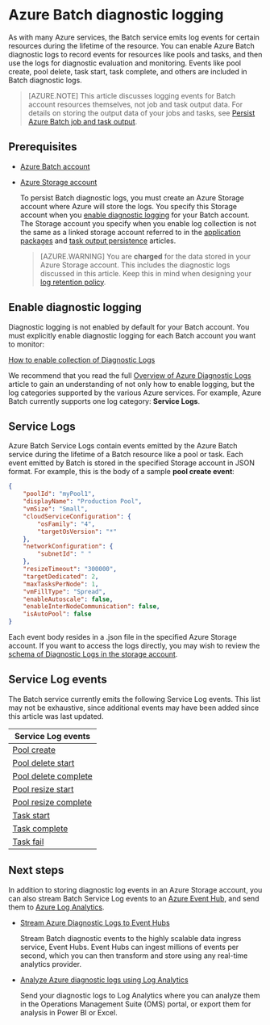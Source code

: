<properties
   pageTitle="Azure Batch diagnostic logging | Microsoft Azure"
   description="Record and analyze diagnostic log events for Azure Batch account resources like pools and tasks."
   services="batch"
   documentationCenter=""
   authors="mmacy"
   manager="timlt"
   editor=""/>

<tags
   ms.service="batch"
   ms.devlang="na"
   ms.topic="article"
   ms.tgt_pltfrm="multiple"
   ms.workload="big-compute"
   ms.date="10/12/2016"
   ms.author="marsma"/>

# Azure Batch diagnostic logging

As with many Azure services, the Batch service emits log events for certain resources during the lifetime of the resource. You can enable Azure Batch diagnostic logs to record events for resources like pools and tasks, and then use the logs for diagnostic evaluation and monitoring. Events like pool create, pool delete, task start, task complete, and others are included in Batch diagnostic logs.

>[AZURE.NOTE] This article discusses logging events for Batch account resources themselves, not job and task output data. For details on storing the output data of your jobs and tasks, see [Persist Azure Batch job and task output](batch-task-output.md).

## Prerequisites

* [Azure Batch account](batch-account-create-portal.md)

* [Azure Storage account](../storage/storage-create-storage-account.md#create-a-storage-account)

  To persist Batch diagnostic logs, you must create an Azure Storage account where Azure will store the logs. You specify this Storage account when you [enable diagnostic logging](#enable-diagnostic-logging) for your Batch account. The Storage account you specify when you enable log collection is not the same as a linked storage account referred to in the [application packages](batch-application-packages.md) and [task output persistence](batch-task-output.md) articles.

  >[AZURE.WARNING] You are **charged** for the data stored in your Azure Storage account. This includes the diagnostic logs discussed in this article. Keep this in mind when designing your [log retention policy](../azure-portal/monitoring-archive-diagnostic-logs.md).

## Enable diagnostic logging

Diagnostic logging is not enabled by default for your Batch account. You must explicitly enable diagnostic logging for each Batch account you want to monitor:

[How to enable collection of Diagnostic Logs](../azure-portal/monitoring-overview-of-diagnostic-logs.md#how-to-enable-collection-of-diagnostic-logs)

We recommend that you read the full [Overview of Azure Diagnostic Logs](../azure-portal/monitoring-overview-of-diagnostic-logs.md) article to gain an understanding of not only how to enable logging, but the log categories supported by the various Azure services. For example, Azure Batch currently supports one log category: **Service Logs**.

## Service Logs

Azure Batch Service Logs contain events emitted by the Azure Batch service during the lifetime of a Batch resource like a pool or task. Each event emitted by Batch is stored in the specified Storage account in JSON format. For example, this is the body of a sample **pool create event**:

```json
{
	"poolId": "myPool1",
	"displayName": "Production Pool",
	"vmSize": "Small",
	"cloudServiceConfiguration": {
		"osFamily": "4",
		"targetOsVersion": "*"
	},
	"networkConfiguration": {
		"subnetId": " "
	},
	"resizeTimeout": "300000",
	"targetDedicated": 2,
	"maxTasksPerNode": 1,
	"vmFillType": "Spread",
	"enableAutoscale": false,
	"enableInterNodeCommunication": false,
	"isAutoPool": false
}
```

Each event body resides in a .json file in the specified Azure Storage account. If you want to access the logs directly, you may wish to review the [schema of Diagnostic Logs in the storage account](../azure-portal/monitoring-archive-diagnostic-logs.md#schema-of-diagnostic-logs-in-the-storage-account).

## Service Log events

The Batch service currently emits the following Service Log events. This list may not be exhaustive, since additional events may have been added since this article was last updated.

| **Service Log events** |
| ------------------ |
| [Pool create][pool_create] |
| [Pool delete start][pool_delete_start] |
| [Pool delete complete][pool_delete_complete] |
| [Pool resize start][pool_resize_start] |
| [Pool resize complete][pool_resize_complete] |
| [Task start][task_start] |
| [Task complete][task_complete] |
| [Task fail][task_fail] |

## Next steps

In addition to storing diagnostic log events in an Azure Storage account, you can also stream Batch Service Log events to an [Azure Event Hub](../event-hubs/event-hubs-what-is-event-hubs.md), and send them to [Azure Log Analytics](../log-analytics/log-analytics-overview.md).

* [Stream Azure Diagnostic Logs to Event Hubs](../azure-portal/monitoring-stream-diagnostic-logs-to-event-hubs.md)

  Stream Batch diagnostic events to the highly scalable data ingress service, Event Hubs. Event Hubs can ingest millions of events per second, which you can then transform and store using any real-time analytics provider.

* [Analyze Azure diagnostic logs using Log Analytics](../log-analytics/log-analytics-azure-storage-json.md)

  Send your diagnostic logs to Log Analytics where you can analyze them in the Operations Management Suite (OMS) portal, or export them for analysis in Power BI or Excel.

[pool_create]: https://msdn.microsoft.com/library/azure/mt743615.aspx
[pool_delete_start]: https://msdn.microsoft.com/library/azure/mt743610.aspx
[pool_delete_complete]: https://msdn.microsoft.com/library/azure/mt743618.aspx
[pool_resize_start]: https://msdn.microsoft.com/library/azure/mt743609.aspx
[pool_resize_complete]: https://msdn.microsoft.com/library/azure/mt743608.aspx
[task_start]: https://msdn.microsoft.com/library/azure/mt743616.aspx
[task_complete]: https://msdn.microsoft.com/library/azure/mt743612.aspx
[task_fail]: https://msdn.microsoft.com/library/azure/mt743607.aspx
